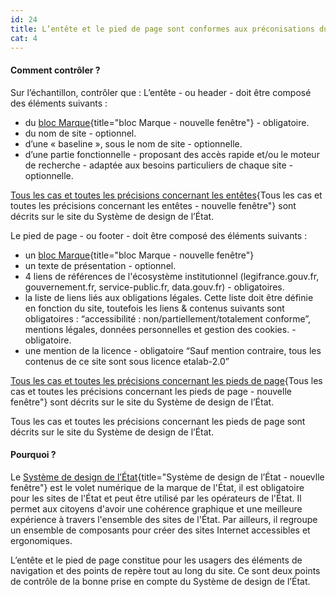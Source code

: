 ```yaml
---
id: 24
title: L’entête et le pied de page sont conformes aux préconisations du Système de design de l’État
cat: 4
---
```


#### Comment contrôler ?

Sur l’échantillon, contrôler que :
L’entête - ou header - doit être composé des éléments suivants :

* du [bloc Marque](https://www.gouvernement.fr/marque-Etat){title="bloc Marque - nouvelle fenêtre"} - obligatoire.
* du nom de site - optionnel.
* d’une « baseline », sous le nom de site - optionnelle.
* d’une partie fonctionnelle - proposant des accès rapide et/ou le moteur de recherche - adaptée aux besoins particuliers de chaque site - optionnelle.

[Tous les cas et toutes les précisions concernant les entêtes](https://www.systeme-de-design.gouv.fr/elements-d-interface/composants/en-tete/){Tous les cas et toutes les précisions concernant les entêtes - nouvelle fenêtre"} sont décrits sur le site du Système de design de l’État.

Le pied de page - ou footer - doit être composé des éléments suivants : 

* un  [bloc Marque](https://www.gouvernement.fr/marque-Etat){title="bloc Marque - nouvelle fenêtre"}
* un texte de présentation - optionnel.
* 4 liens de références de l'écosystème institutionnel (legifrance.gouv.fr, gouvernement.fr,  service-public.fr, data.gouv.fr) - obligatoires.
* la liste de liens liés aux obligations légales. Cette liste doit être définie en fonction du site, toutefois les liens & contenus suivants sont obligatoires : “accessibilité : non/partiellement/totalement conforme”, mentions légales, données personnelles et gestion des cookies. - obligatoire.
* une mention de la licence - obligatoire
“Sauf mention contraire, tous les contenus de ce site sont sous licence etalab-2.0”

[Tous les cas et toutes les précisions concernant les pieds de page](https://www.systeme-de-design.gouv.fr/elements-d-interface/composants/pied-de-page/){Tous les cas et toutes les précisions concernant les pieds de page - nouvelle fenêtre"} sont décrits sur le site du Système de design de l’État.

Tous les cas et toutes les précisions concernant les pieds de page sont décrits sur le site du Système de design de l’État.

#### Pourquoi ?

Le [Système de design de l’État](https://www.systeme-de-design.gouv.fr/){title="Système de design de l’État - nouevlle fenêtre"} est le volet numérique de la marque de l'État, il est obligatoire pour les sites de l'État et peut être utilisé par les opérateurs de l'État. Il permet aux citoyens d'avoir une cohérence graphique et une meilleure expérience à travers l'ensemble des sites de l'État. Par ailleurs, il regroupe un ensemble de composants pour créer des sites Internet accessibles et ergonomiques.

L’entête et le pied de page constitue pour les usagers des éléments de navigation et des points de repère tout au long du site. Ce sont deux points de contrôle de la bonne prise en compte du Système de design de l’État.

